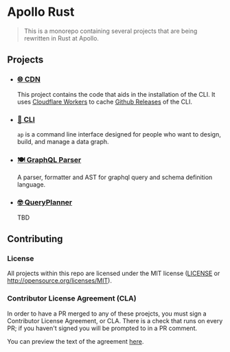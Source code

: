 # Apollo Rust

> This is a monorepo containing several projects that are being rewritten in Rust
> at Apollo.

## Projects

- ### [🌐 CDN](https://github.com/apollographql/rust/tree/main/cdn)

	This project contains the code that aids in the installation of the CLI.
	It uses [Cloudflare Workers] to cache [Github Releases] of the CLI.

	[Cloudflare Workers]: https://workers.cloudflare.com/
	[Github Releases]: https://github.com/apollographql/rust/releases

- ### [🚀 CLI](https://github.com/apollographql/rust/tree/main/cli)

	`ap` is a command line interface designed for people who want to design,
	 build, and manage a data graph.

- ### [🍽️ GraphQL Parser](https://github.com/apollographql/rust/tree/main/graphql-parser)

	A parser, formatter and AST for graphql query and schema definition language.

- ### [🤓 QueryPlanner](https://github.com/apollographql/rust/tree/main/query-planner)

	TBD

## Contributing

### License

All projects within this repo are licensed under the MIT license
([LICENSE] or  http://opensource.org/licenses/MIT).

[LICENSE]: https://github.com/apollographql/rust/blob/main/LICENSE

### Contributor License Agreement (CLA)

In order to have a PR merged to any of these proejcts, you must sign a Contributor
License Agreement, or CLA. There is a check that runs on every PR; if you haven't
signed you will be prompted to in a PR comment.

You can preview the text of the agreement [here][CLA].

[CLA]: https://contribute.apollographql.com/
